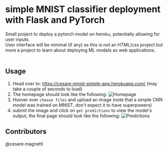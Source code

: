 # simple MNIST classifier deployment with Flask and PyTorch

Small project to deploy a pytorch model on heroku, potentially allowing for user inputs.<br> 
User interface will be minimal (if any) as this is not an HTML/css project but more a project to learn about deploying ML models as web applications.<br><br>


## Usage

1. Head over to: https://cesare-mnist-simple-app.herokuapp.com/ (may take a couple of seconds to load)
2. The homepage should look like the following:
![Homepage](https://gitlab.com/cesare.magnetti/pytorchdeployment/-/blob/master/readme_images/homepage.png)
3. Hoover over ```choose files``` and upload an image (note that a simple CNN model was trained on MNIST, don't expect it to have superpowers)
4. submit the image and click on ```get predictions``` to view the model's output, the final page should look like the following:
![Predictions](https://gitlab.com/cesare.magnetti/pytorchdeployment/-/blob/master/readme_images/prediction.png)

## Contributors
@cesare.magnetti

